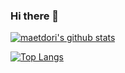 ### Hi there 👋

[![maetdori's github stats](https://github-readme-stats.vercel.app/api?username=maetdori)](https://github.com/maetdori/github-readme-stats)

[![Top Langs](https://github-readme-stats.vercel.app/api/top-langs/?username=maetdori&layout=compact)](https://github.com/maetdori/github-readme-stats)

<!--
**maetdori/maetdori** is a ✨ _special_ ✨ repository because its `README.md` (this file) appears on your GitHub profile.

Here are some ideas to get you started:

- 🔭 I’m currently working on ...
- 🌱 I’m currently learning ...
- 👯 I’m looking to collaborate on ...
- 🤔 I’m looking for help with ...
- 💬 Ask me about ...
- 📫 How to reach me: ...
- 😄 Pronouns: ...
- ⚡ Fun fact: ...
-->

